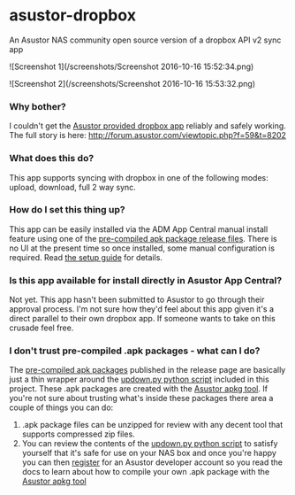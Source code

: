 # asustor-dropbox
An Asustor NAS community open source version of a dropbox API v2 sync app

![Screenshot 1](/screenshots/Screenshot 2016-10-16 15:52:34.png)

![Screenshot 2](/screenshots/Screenshot 2016-10-16 15:53:32.png)

### Why bother?
I couldn't get the [Asustor provided dropbox app](http://forum.asustor.com/viewforum.php?f=59) reliably and safely working. The full story is here: http://forum.asustor.com/viewtopic.php?f=59&t=8202

### What does this do?
This app supports syncing with dropbox in one of the following modes: upload, download, full 2 way sync.

### How do I set this thing up?
This app can be easily installed via the ADM App Central manual install feature using one of the [pre-compiled apk package release files](/../../releases). There is no UI at the present time so once installed, some manual configuration is required. Read [the setup guide](setup.md) for details.

### Is this app available for install directly in Asustor App Central?
Not yet. This app hasn't been submitted to Asustor to go through their approval process. I'm not sure how they'd feel about this app given it's a direct parallel to their own dropbox app. If someone wants to take on this crusade feel free.

### I don't trust pre-compiled .apk packages - what can I do?
The [pre-compiled apk packages](/../../releases) published in the release page are basically just a thin wrapper around the [updown.py python script](/bin/updown.py) included in this project. These .apk packages are created with the [Asustor apkg tool](http://developer.asustor.com/document/APKG_Utilities_2.0.zip). If you're not sure about trusting what's inside these packages there area a couple of things you can do:

1. .apk package files can be unzipped for review with any decent tool that supports compressed zip files. 
2. You can review the contents of the [updown.py python script](/bin/updown.py) to satisfy yourself that it's safe for use on your NAS box and once you're happy you can then [register](http://developer.asustor.com/user/registration) for an Asustor developer account so you read the docs to learn about how to compile your own .apk package with the [Asustor apkg tool](http://developer.asustor.com/document/APKG_Utilities_2.0.zip)
